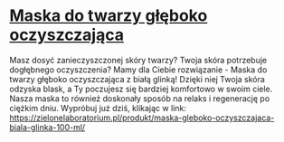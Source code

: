 # [Maska do twarzy głęboko oczyszczająca](https://zielonelaboratorium.pl/produkt/maska-gleboko-oczyszczajaca-biala-glinka-100-ml/)

Masz dosyć zanieczyszczonej skóry twarzy? Twoja skóra potrzebuje dogłębnego oczyszczenia? Mamy dla Ciebie rozwiązanie - Maska do twarzy głęboko oczyszczająca z białą glinką! Dzięki niej Twoja skóra odzyska blask, a Ty poczujesz się bardziej komfortowo w swoim ciele. Nasza maska to również doskonały sposób na relaks i regenerację po ciężkim dniu. Wypróbuj już dziś, klikając w link: https://zielonelaboratorium.pl/produkt/maska-gleboko-oczyszczajaca-biala-glinka-100-ml/